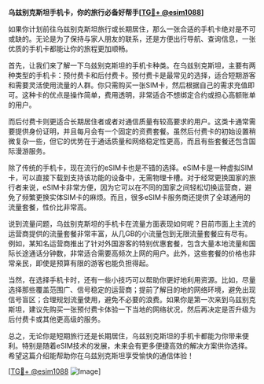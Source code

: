 **乌兹别克斯坦手机卡，你的旅行必备好帮手[[TG💪+ @esim1088](https://t.me/s/esim1088)]**

如果你计划前往乌兹别克斯坦旅行或长期居住，那么一张合适的手机卡绝对是不可或缺的。无论是为了保持与家人朋友的联系，还是方便出行导航、查询信息，一张优质的手机卡都能让你的旅程更加顺畅。

首先，让我们来了解一下乌兹别克斯坦的手机卡种类。在乌兹别克斯坦，主要有两种类型的手机卡：预付费卡和后付费卡。预付费卡是最常见的选择，适合短期游客和需要灵活使用流量的人群。你只需购买一张SIM卡，然后根据自己的需求充值即可。这种卡的优点是操作简单，费用透明，非常适合不想绑定合约或担心高额账单的用户。

而后付费卡则更适合长期居住者或者对通信质量有较高要求的用户。这类卡通常需要提供身份证明，并且每月会有一个固定的资费套餐。虽然后付费卡的初始设置稍微复杂一些，但它的优势在于通话质量和网络稳定性更高，而且有些套餐还包含国际漫游服务。

除了传统的手机卡，现在流行的eSIM卡也是不错的选择。eSIM卡是一种虚拟SIM卡，可以直接下载到支持该功能的设备中，无需物理卡槽。对于经常更换国家的旅行者来说，eSIM卡非常方便，因为它可以在不同的国家之间轻松切换运营商，避免了频繁更换实体SIM卡的麻烦。而且，很多eSIM卡服务商还提供了全球通用的流量套餐，性价比非常高。

说到流量问题，乌兹别克斯坦的手机卡在流量方面表现如何呢？目前市面上主流的运营商提供的流量套餐非常丰富，从几GB的小流量包到无限流量套餐应有尽有。例如，某知名运营商推出了针对外国游客的特别优惠套餐，包含大量本地流量和国际长途通话分钟数，非常适合需要高频次上网的用户。此外，这些套餐的价格也非常亲民，即使是预算有限的游客也能负担得起。

当然，在选择手机卡时，还有一些小技巧可以帮助你更好地利用资源。比如，尽量选择那些覆盖范围广、信号稳定的运营商；提前了解目的地的网络环境，避免出现信号盲区；合理规划流量使用，避免不必要的浪费。如果你是第一次来到乌兹别克斯坦，建议先购买一张预付费卡体验一下当地的网络状况，然后再决定是否升级为后付费卡或其他更高级的服务。

总之，无论你是短期旅行还是长期居住，乌兹别克斯坦的手机卡都能为你带来便利。特别是随着eSIM技术的发展，未来会有更多便捷高效的解决方案供你选择。希望这篇介绍能帮助你在乌兹别克斯坦享受愉快的通信体验！

[[TG💪+ @esim1088](https://t.me/s/esim1088) ![Image](https://i.postimg.cc/4NQfJmqS/Snipaste-2025-05-13-00-14-12.png)]